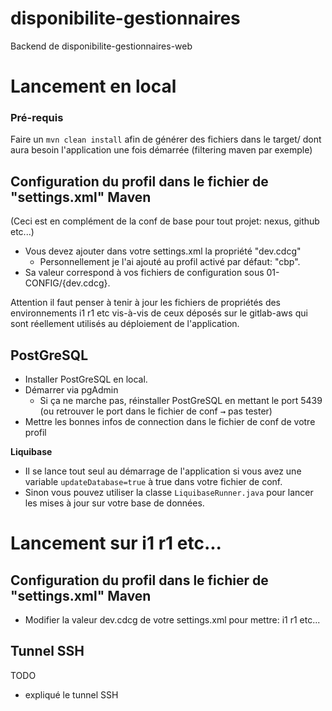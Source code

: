 # disponibilite-gestionnaires

Backend de disponibilite-gestionnaires-web

# Lancement en local

### Pré-requis

Faire un ``mvn clean install`` afin de générer des fichiers dans le target/ dont aura besoin l'application une fois démarrée (filtering maven par exemple)

## Configuration du profil dans le fichier de "settings.xml" Maven

(Ceci est en complément de la conf de base pour tout projet: nexus, github etc...)
* Vous devez ajouter dans votre settings.xml la propriété "dev.cdcg"
  * Personnellement je l'ai ajouté au profil activé par défaut: "cbp".  
* Sa valeur correspond à vos fichiers de configuration sous 01-CONFIG/{dev.cdcg}.

Attention il faut penser à tenir à jour les fichiers de propriétés des environnements i1 r1 etc vis-à-vis de ceux déposés sur le gitlab-aws qui sont réellement utilisés au déploiement de l'application.

## PostGreSQL 

* Installer PostGreSQL en local.
* Démarrer via pgAdmin
    * Si ça ne marche pas, réinstaller PostGreSQL en mettant le port 5439 (ou retrouver le port dans le fichier de conf <kbd>→</kbd> pas tester)
* Mettre les bonnes infos de connection dans le fichier de conf de votre profil
    
**Liquibase**
* Il se lance tout seul au démarrage de l'application si vous avez une variable ``updateDatabase=true`` à true dans votre fichier de conf.
* Sinon vous pouvez utiliser la classe ``LiquibaseRunner.java`` pour lancer les mises à jour sur votre base de données.

# Lancement sur i1 r1 etc...

## Configuration du profil dans le fichier de "settings.xml" Maven

* Modifier la valeur dev.cdcg de votre settings.xml pour mettre: i1 r1 etc...

## Tunnel SSH

TODO 
* expliqué le tunnel SSH